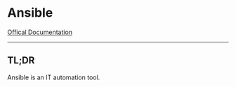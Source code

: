 Ansible
===========

[Offical Documentation](http://docs.ansible.com/)

--------

## TL;DR

Ansible is an IT automation tool.
